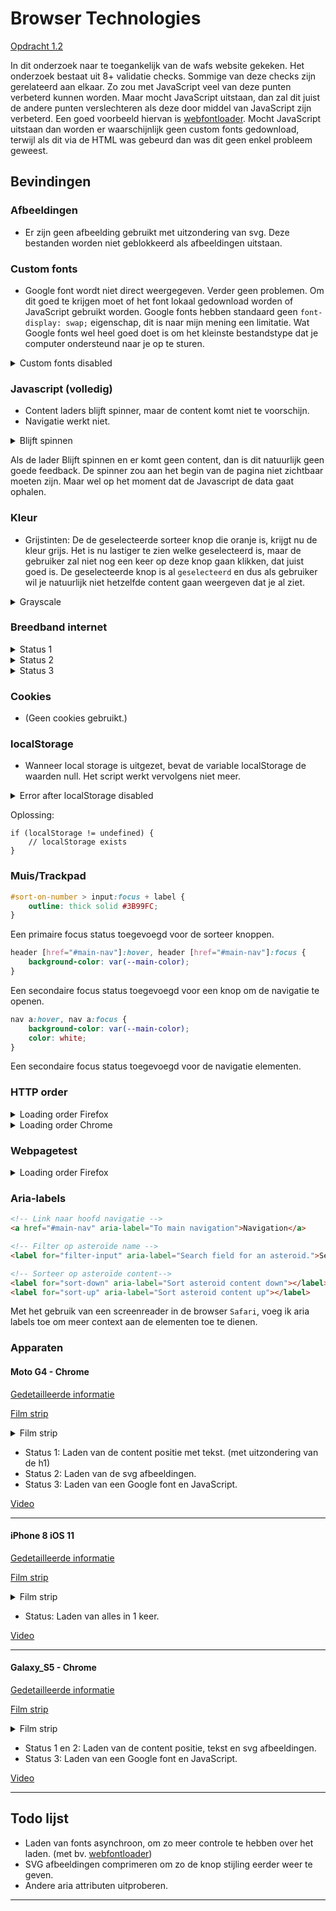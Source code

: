 # Browser Technologies

[Opdracht 1.2](ASSIGNMENT.md)

In dit onderzoek naar te toegankelijk van de wafs website gekeken. Het onderzoek bestaat uit 8+ validatie checks. Sommige van deze checks zijn gerelateerd aan elkaar. Zo zou met JavaScript veel van deze punten verbeterd kunnen worden. Maar mocht JavaScript uitstaan, dan zal dit juist de andere punten verslechteren als deze door middel van JavaScript zijn verbeterd. Een goed voorbeeld hiervan is [webfontloader](https://github.com/typekit/webfontloader). Mocht JavaScript uitstaan dan worden er waarschijnlijk geen custom fonts gedownload, terwijl als dit via de HTML was gebeurd dan was dit geen enkel probleem geweest.

## Bevindingen
### Afbeeldingen
* Er zijn geen afbeelding gebruikt met uitzondering van svg. Deze bestanden worden niet geblokkeerd als afbeeldingen uitstaan.
### Custom fonts
* Google font wordt niet direct weergegeven. Verder geen problemen. Om dit goed te krijgen moet of het font lokaal gedownload worden of JavaScript gebruikt worden. Google fonts hebben standaard geen `font-display: swap;` eigenschap, dit is naar mijn mening een limitatie. Wat Google fonts wel heel goed doet is om het kleinste bestandstype dat je computer ondersteund naar je op te sturen.

<details>
    <summary>Custom fonts disabled</summary>
    <img src="https://iiyama12.github.io/browser-technologies-1/opdracht1/readme-content/custom-font.png" alt="custom font">
</details>

### Javascript (volledig)
* Content laders blijft spinner, maar de content komt niet te voorschijn.
* Navigatie werkt niet.

<details>
    <summary>Blijft spinnen</summary>
    <img src="https://iiyama12.github.io/browser-technologies-1/opdracht1/readme-content/loading.png" alt="Blijft spinnen">
</details>

Als de lader Blijft spinnen en er komt geen content, dan is dit natuurlijk geen goede feedback. De spinner zou aan het begin van de pagina niet zichtbaar moeten zijn. Maar wel op het moment dat de Javascript de data gaat ophalen.

### Kleur
* Grijstinten: De de geselecteerde sorteer knop die oranje is, krijgt nu de kleur grijs. Het is nu lastiger te zien welke geselecteerd is, maar de gebruiker zal niet nog een keer op deze knop gaan klikken, dat juist goed is. De geselecteerde knop is al `geselecteerd` en dus als gebruiker wil je natuurlijk niet hetzelfde content gaan weergeven dat je al ziet.

<details>
    <summary>Grayscale</summary>
    <img src="https://iiyama12.github.io/browser-technologies-1/opdracht1/readme-content/grayscale.png" alt="Grayscale">
</details>


### Breedband internet

<details>
    <summary>Status 1</summary>
    <p>Basis content wordt getoond, met uitzondering van:</p>
    <ul>
        <li>De `Sort by:` lijst, deze wordt door JavaScript toegevoegd.</li>
        <li>Pagina titel, deze is op een Google font aan het wachten.</li>
    </ul>
    <img src="https://iiyama12.github.io/browser-technologies-1/opdracht1/readme-content/bandwidth1.png" alt="Bandwidth state1">

</details>
<details>
    <summary>Status 2</summary>
    <p>Vervolgens is de JavaScript en font geladen.</p>
    <img src="https://iiyama12.github.io/browser-technologies-1/opdracht1/readme-content/bandwidth2.png" alt="Bandwidth state2">

</details>
<details>
    <summary>Status 3</summary>
    <p>De aanvraag naar de API is teruggestuurd.</p>
    <img src="https://iiyama12.github.io/browser-technologies-1/opdracht1/readme-content/bandwidth3.png" alt="Bandwidth state3">
</details>

### Cookies
* (Geen cookies gebruikt.)

### localStorage
* Wanneer local storage is uitgezet, bevat de variable localStorage de waarden null. Het script werkt vervolgens niet meer.

<details>
    <summary>Error after localStorage disabled</summary>
    <img src="https://iiyama12.github.io/browser-technologies-1/opdracht1/readme-content/localstorage-null.png" alt="Error after localStorage disabled">
</details>

Oplossing:
```JS
if (localStorage != undefined) {
    // localStorage exists
}
```

### Muis/Trackpad

```CSS
#sort-on-number > input:focus + label {
    outline: thick solid #3B99FC;
}
```
Een primaire focus status toegevoegd voor de sorteer knoppen.

```CSS
header [href="#main-nav"]:hover, header [href="#main-nav"]:focus {
    background-color: var(--main-color);
}
```
Een secondaire focus status toegevoegd voor een knop om de navigatie te openen.


```CSS
nav a:hover, nav a:focus {
    background-color: var(--main-color);
    color: white;
}
```
Een secondaire focus status toegevoegd voor de navigatie elementen.


### HTTP order
<details>
    <summary>Loading order Firefox</summary>
    <img src="https://iiyama12.github.io/browser-technologies-1/opdracht1/readme-content/loading-order-firefox.png" alt="Loading order">
</details>
<details>
    <summary>Loading order Chrome</summary>
    <img src="https://iiyama12.github.io/browser-technologies-1/opdracht1/readme-content/loading-order-chrome.png" alt="Loading order">
</details>

### Webpagetest
<details>
    <summary>Loading order Firefox</summary>
    <img src="https://iiyama12.github.io/browser-technologies-1/opdracht1/readme-content/webpagetest.png" alt="Webpagetest">
</details>


### Aria-labels
```HTML
<!-- Link naar hoofd navigatie -->
<a href="#main-nav" aria-label="To main navigation">Navigation</a>

<!-- Filter op asteroïde name -->
<label for="filter-input" aria-label="Search field for an asteroid.">Search:</label>

<!-- Sorteer op asteroïde content-->
<label for="sort-down" aria-label="Sort asteroid content down"></label>
<label for="sort-up" aria-label="Sort asteroid content up"></label>
```

Met het gebruik van een screenreader in de browser `Safari`, voeg ik aria labels toe om meer context aan de elementen toe te dienen.

### Apparaten

#### Moto G4 - Chrome
[Gedetailleerde informatie](https://www.webpagetest.org/result/180315_92_5ddc8b3b8bc4062373c74b4babbdf9a3/)

[Film strip](https://www.webpagetest.org/video/compare.php?tests=180315_92_5ddc8b3b8bc4062373c74b4babbdf9a3-r:1-c:0)

<details>
    <summary>Film strip</summary>
    <img alt="Status 1" src="https://www.webpagetest.org/results/18/03/15/92/5ddc8b3b8bc4062373c74b4babbdf9a3/video_1/ms_001467.jpg">
    <p>62% - 1.5s </p>
    <img alt="Status 2" src="https://www.webpagetest.org/results/18/03/15/92/5ddc8b3b8bc4062373c74b4babbdf9a3/video_1/ms_001534.jpg">
    <p>62% - 1.6s</p>
    <img alt="Status 3" src="https://www.webpagetest.org/results/18/03/15/92/5ddc8b3b8bc4062373c74b4babbdf9a3/video_1/ms_001678.jpg">
    <p>100% - 1.7s</p>
</details>

* Status 1: Laden van de content positie met tekst. (met uitzondering van de h1)
* Status 2: Laden van de svg afbeeldingen.
* Status 3: Laden van een Google font en JavaScript.



[Video](https://www.webpagetest.org/video/view.php?id=180315_DG_830cc767a5826f7919688cda71fca659.1.0&embed=1&width=408&height=592)

-----------------

#### iPhone 8 iOS 11
[Gedetailleerde informatie](https://www.webpagetest.org/result/180315_E7_5515b7f027756cbcca4e3606e60243b6/)

[Film strip](https://www.webpagetest.org/video/compare.php?tests=180315_E7_5515b7f027756cbcca4e3606e60243b6-r:1-c:0)

<details>
    <summary>Film strip</summary>
    <img alt="Status 1" src="https://www.webpagetest.org/results/18/03/15/E7/5515b7f027756cbcca4e3606e60243b6/video_1/ms_001117.jpg">
    <p>100% - 1.2s</p>
</details>

* Status: Laden van alles in 1 keer.


[Video](https://www.webpagetest.org/results/video/18/03/15/E7/5515b7f027756cbcca4e3606e60243b6.1.0/video.mp4)

-----------------

#### Galaxy_S5 - Chrome
[Gedetailleerde informatie](https://www.webpagetest.org/result/180315_DG_830cc767a5826f7919688cda71fca659/)

[Film strip](https://www.webpagetest.org/video/compare.php?tests=180315_DG_830cc767a5826f7919688cda71fca659-r:1-c:0)

<details style="display:flex">
    <summary>Film strip</summary>
    <img alt="Status 1" src="https://www.webpagetest.org/results/18/03/15/DG/830cc767a5826f7919688cda71fca659/video_1/ms_001188.jpg">
    <p>58% - 1.2s</p>
    <img alt="Status 2" src="https://www.webpagetest.org/results/18/03/15/DG/830cc767a5826f7919688cda71fca659/video_1/ms_001188.jpg">
    <p>58% - 1.4s</p>
    <img alt="Status 3" src="https://www.webpagetest.org/results/18/03/15/DG/830cc767a5826f7919688cda71fca659/video_1/ms_001422.jpg">
    <p>100% - 1.5s</p>
</details>

* Status 1 en 2: Laden van de content positie, tekst en svg afbeeldingen.
* Status 3: Laden van een Google font en JavaScript.

[Video](https://www.webpagetest.org/results/video/18/03/15/DG/830cc767a5826f7919688cda71fca659.1.0/video.mp4)

-----------------

## Todo lijst
* Laden van fonts asynchroon, om zo meer controle te hebben over het laden. (met bv. [webfontloader](https://github.com/typekit/webfontloader))
* SVG afbeeldingen comprimeren om zo de knop stijling eerder weer te geven.
* Andere aria attributen uitproberen.



-----------------
